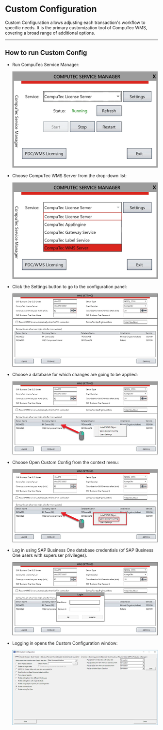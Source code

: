 # Custom Configuration

Custom Configuration allows adjusting each transaction's workflow to specific needs. It is the primary customization tool of CompuTec WMS, covering a broad range of additional options.

---

## How to run Custom Config

- Run CompuTec Service Manager:

  ![Service Manager](./media/computec-service-manager.webp)

- Choose CompuTec WMS Server from the drop-down list:

  ![Service Manager](./media/computec-wms-server.webp)

- Click the Settings button to go to the configuration panel:

  ![WMS Settings](./media/WMSSettings.webp)

- Choose a database for which changes are going to be applied:

  ![WMS Settings](./media/RightClick.webp)

- Choose Open Custom Config from the context menu:

  ![Open](./media/OpenCustomConfig.webp)

- Log in using SAP Business One database credentials (of SAP Business One users with superuser privileges).

  ![WMS Settings](./media/Login.webp)

- Logging in opens the Custom Configuration window:

  ![Custom Configuration](./media/custom-configuration-main-form.webp)
